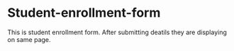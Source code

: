 # Student-enrollment-form
This is student enrollment form. After submitting deatils they are displaying on same page.
